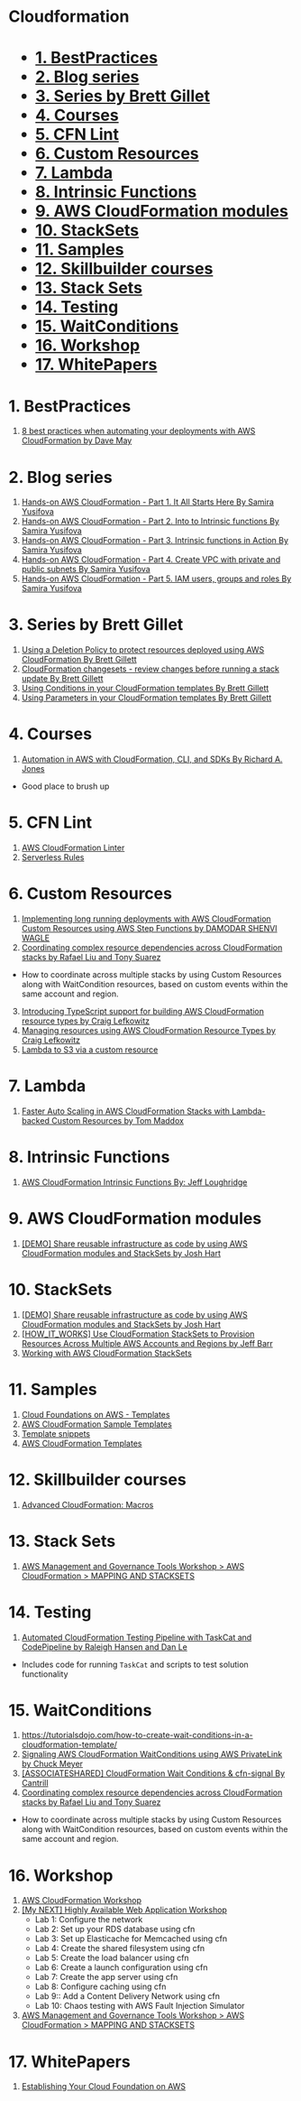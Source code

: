 <h1>Cloudformation<h1>

<!-- TOC -->

- [1. BestPractices](#1-bestpractices)
- [2. Blog series](#2-blog-series)
- [3. Series by Brett Gillet](#3-series-by-brett-gillet)
- [4. Courses](#4-courses)
- [5. CFN Lint](#5-cfn-lint)
- [6. Custom Resources](#6-custom-resources)
- [7. Lambda](#7-lambda)
- [8. Intrinsic Functions](#8-intrinsic-functions)
- [9. AWS CloudFormation modules](#9-aws-cloudformation-modules)
- [10. StackSets](#10-stacksets)
- [11. Samples](#11-samples)
- [12. Skillbuilder courses](#12-skillbuilder-courses)
- [13. Stack Sets](#13-stack-sets)
- [14. Testing](#14-testing)
- [15. WaitConditions](#15-waitconditions)
- [16. Workshop](#16-workshop)
- [17. WhitePapers](#17-whitepapers)

<!-- /TOC -->

# 1. BestPractices

1. [8 best practices when automating your deployments with AWS CloudFormation by Dave May](https://aws.amazon.com/blogs/infrastructure-and-automation/best-practices-automating-deployments-with-aws-cloudformation/)

# 2. Blog series

1. [Hands-on AWS CloudFormation - Part 1. It All Starts Here By Samira Yusifova](https://dev.to/tiamatt/hands-on-aws-cloudformation-part-1-it-all-starts-here-5153)
2. [Hands-on AWS CloudFormation - Part 2. Into to Intrinsic functions By Samira Yusifova](https://dev.to/tiamatt/hands-on-aws-cloudformation-part-2-into-to-intrinsic-functions-4kj2)
3. [Hands-on AWS CloudFormation - Part 3. Intrinsic functions in Action By Samira Yusifova](https://dev.to/tiamatt/hands-on-aws-cloudformation-part-3-intrinsic-functions-in-action-5hj2)
4. [Hands-on AWS CloudFormation - Part 4. Create VPC with private and public subnets By Samira Yusifova](https://dev.to/tiamatt/hands-on-aws-cloudformation-part-4-create-vpc-with-private-and-public-subnets-85d)
5. [Hands-on AWS CloudFormation - Part 5. IAM users, groups and roles By Samira Yusifova](https://dev.to/tiamatt/hands-on-aws-cloudformation-part-5-iam-users-groups-and-roles-5d9f)

# 3. Series by Brett Gillet

1. [Using a Deletion Policy to protect resources deployed using AWS CloudFormation By Brett Gillett](https://curiousorbit.com/blog/cloudformation-deletion-policy/)
1. [CloudFormation changesets - review changes before running a stack update By Brett Gillett](https://curiousorbit.com/blog/cloudformation-changeset/)
1. [Using Conditions in your CloudFormation templates By Brett Gillett](https://curiousorbit.com/blog/cloudformation-using-conditions/)
1. [Using Parameters in your CloudFormation templates By Brett Gillett ](https://curiousorbit.com/blog/cloudformation-using-parameters/)

# 4. Courses

1. [Automation in AWS with CloudFormation, CLI, and SDKs By Richard A. Jones](https://learning.oreilly.com/videos/automation-in-aws/9780134818313/)
- Good place to brush up

# 5. CFN Lint

1. [AWS CloudFormation Linter](https://github.com/aws-cloudformation/cfn-lint)
1. [Serverless Rules](https://awslabs.github.io/serverless-rules/rules/)

# 6. Custom Resources

1. [Implementing long running deployments with AWS CloudFormation Custom Resources using AWS Step Functions by DAMODAR SHENVI WAGLE](https://aws.amazon.com/blogs/devops/implementing-long-running-deployments-with-aws-cloudformation-custom-resources-using-aws-step-functions/)
2. [Coordinating complex resource dependencies across CloudFormation stacks by Rafael Liu and Tony Suarez](https://aws.amazon.com/blogs/mt/coordinating-complex-resource-dependencies-across-cloudformation-stacks/)
- How to coordinate across multiple stacks by using Custom Resources along with WaitCondition resources, based on custom events within the same account and region.
3. [Introducing TypeScript support for building AWS CloudFormation resource types by Craig Lefkowitz](https://aws.amazon.com/blogs/mt/introducing-typescript-support-for-building-aws-cloudformation-resource-types/)
4. [Managing resources using AWS CloudFormation Resource Types by Craig Lefkowitz](https://aws.amazon.com/blogs/mt/managing-resources-using-aws-cloudformation-resource-types/)
5. [Lambda to S3 via a custom resource](https://serverlessland.com/patterns/lambda-s3-cfn)

# 7. Lambda

1. [Faster Auto Scaling in AWS CloudFormation Stacks with Lambda-backed Custom Resources by Tom Maddox ](https://aws.amazon.com/blogs/devops/faster-auto-scaling-in-aws-cloudformation-stacks-with-lambda-backed-custom-resources/)

# 8. Intrinsic Functions

1. [AWS CloudFormation Intrinsic Functions By: Jeff Loughridge](https://konekti.us/post/aws-cloudformation-intrinsic-functions/)

# 9. AWS CloudFormation modules

1. [[DEMO] Share reusable infrastructure as code by using AWS CloudFormation modules and StackSets by Josh Hart ](https://aws.amazon.com/blogs/mt/share-reusable-infrastructure-code-aws-cloudformation-modules-and-stacksets/)

# 10. StackSets

1. [[DEMO] Share reusable infrastructure as code by using AWS CloudFormation modules and StackSets by Josh Hart ](https://aws.amazon.com/blogs/mt/share-reusable-infrastructure-code-aws-cloudformation-modules-and-stacksets/)
1. [[HOW_IT_WORKS] Use CloudFormation StackSets to Provision Resources Across Multiple AWS Accounts and Regions by Jeff Barr ](https://aws.amazon.com/blogs/aws/use-cloudformation-stacksets-to-provision-resources-across-multiple-aws-accounts-and-regions/)
1. [Working with AWS CloudFormation StackSets](https://docs.aws.amazon.com/AWSCloudFormation/latest/UserGuide/what-is-cfnstacksets.html)

# 11. Samples

1. [Cloud Foundations on AWS - Templates](https://github.com/cloud-foundations-on-aws/cloud-foundations-templates/tree/main)
2. [AWS CloudFormation Sample Templates](https://github.com/awslabs/aws-cloudformation-templates)
3. [Template snippets](https://docs.aws.amazon.com/AWSCloudFormation/latest/UserGuide/CHAP_TemplateQuickRef.html)
4. [AWS CloudFormation Templates](https://aws.amazon.com/cloudformation/resources/templates/govcloud-us/)

# 12. Skillbuilder courses

1. [Advanced CloudFormation: Macros](https://explore.skillbuilder.aws/learn/course/113/advanced-cloudformation-macros)

# 13. Stack Sets

1. [AWS Management and Governance Tools Workshop > AWS CloudFormation > MAPPING AND STACKSETS](https://mng.workshop.aws/cloudformation/mappingstacksets.html)

# 14. Testing

1. [Automated CloudFormation Testing Pipeline with TaskCat and CodePipeline by Raleigh Hansen and Dan Le](https://aws.amazon.com/blogs/devops/automated-cloudformation-testing-pipeline-with-taskcat-and-codepipeline/)
- Includes code for running `TaskCat` and scripts to test solution functionality

# 15. WaitConditions

1. https://tutorialsdojo.com/how-to-create-wait-conditions-in-a-cloudformation-template/
2. [Signaling AWS CloudFormation WaitConditions using AWS PrivateLink by Chuck Meyer ](https://aws.amazon.com/blogs/mt/signaling-aws-cloudformation-waitconditions-using-aws-privatelink/)
3. [[ASSOCIATESHARED] CloudFormation Wait Conditions & cfn-signal By Cantrill](https://learn.cantrill.io/courses/1820301/lectures/41301545)
4. [Coordinating complex resource dependencies across CloudFormation stacks by Rafael Liu and Tony Suarez](https://aws.amazon.com/blogs/mt/coordinating-complex-resource-dependencies-across-cloudformation-stacks/)
- How to coordinate across multiple stacks by using Custom Resources along with WaitCondition resources, based on custom events within the same account and region.

# 16. Workshop

1. [AWS CloudFormation Workshop](https://catalog.workshops.aws/cfn101/en-US)
2. [[My NEXT] Highly Available Web Application Workshop](https://catalog.us-east-1.prod.workshops.aws/workshops/3de93ad5-ebbe-4258-b977-b45cdfe661f1/en-US)
    - Lab 1: Configure the network
    - Lab 2: Set up your RDS database using cfn
    - Lab 3: Set up Elasticache for Memcached using cfn
    - Lab 4: Create the shared filesystem using cfn
    - Lab 5: Create the load balancer using cfn
    - Lab 6: Create a launch configuration using cfn
    - Lab 7: Create the app server using cfn
    - Lab 8: Configure caching using cfn
    - Lab 9:: Add a Content Delivery Network using cfn
    - Lab 10: Chaos testing with AWS Fault Injection Simulator
3. [AWS Management and Governance Tools Workshop > AWS CloudFormation > MAPPING AND STACKSETS](https://mng.workshop.aws/cloudformation/mappingstacksets.html)

# 17. WhitePapers

1. [Establishing Your Cloud Foundation on AWS](https://docs.aws.amazon.com/whitepapers/latest/establishing-your-cloud-foundation-on-aws/welcome.html)


